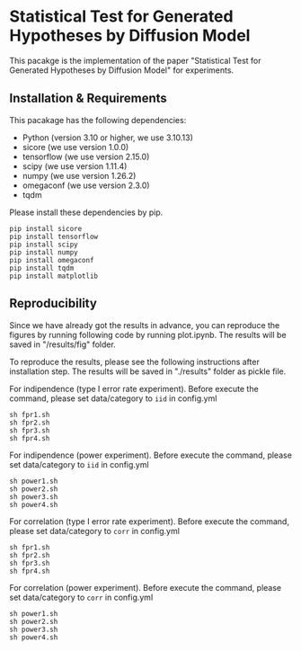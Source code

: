 # Statistical Test for Generated Hypotheses by Diffusion Model
This pacakge is the implementation of the paper "Statistical Test for Generated Hypotheses by Diffusion Model" for experiments.

## Installation & Requirements
This pacakage has the following dependencies:
- Python (version 3.10 or higher, we use 3.10.13)
- sicore (we use version 1.0.0)
- tensorflow (we use version 2.15.0)
- scipy (we use version 1.11.4)
- numpy (we use version 1.26.2)
- omegaconf (we use version 2.3.0)
- tqdm

Please install these dependencies by pip.
```
pip install sicore
pip install tensorflow
pip install scipy
pip install numpy
pip install omegaconf
pip install tqdm
pip install matplotlib
```

## Reproducibility

Since we have already got the results in advance, you can reproduce the figures by running following code by running plot.ipynb. The results will be saved in "/results/fig" folder.

To reproduce the results, please see the following instructions after installation step.
The results will be saved in "./results" folder as pickle file.

For indipendence (type I error rate experiment).
Before execute the command, please set data/category to `iid` in config.yml
```
sh fpr1.sh
sh fpr2.sh
sh fpr3.sh
sh fpr4.sh
```

For indipendence (power experiment).
Before execute the command, please set data/category to `iid` in config.yml
```
sh power1.sh
sh power2.sh
sh power3.sh
sh power4.sh
```

For correlation (type I error rate experiment).
Before execute the command, please set data/category to `corr` in config.yml
```
sh fpr1.sh
sh fpr2.sh
sh fpr3.sh
sh fpr4.sh
```

For correlation (power experiment).
Before execute the command, please set data/category to `corr` in config.yml
```
sh power1.sh
sh power2.sh
sh power3.sh
sh power4.sh
```
